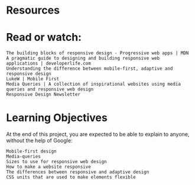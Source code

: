 # Resources

# Read or watch:

    The building blocks of responsive design - Progressive web apps | MDN
    A pragmatic guide to designing and building responsive web applications | developerlife.com
    Understanding the difference between mobile-first, adaptive and responsive design
    LukeW | Mobile First
    Media Queries | A collection of inspirational websites using media queries and responsive web design
    Responsive Design Newsletter

# Learning Objectives

At the end of this project, you are expected to be able to explain to anyone, without the help of Google:

    Mobile-first design
    Media-queries
    Sizes to use for responsive web design
    How to make a website responsive
    The differences between responsive and adaptive design
    CSS units that are used to make elements flexible
